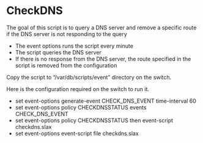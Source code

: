 # CheckDNS

The goal of this script is to query a DNS server and remove a specific route if the DNS server is not responding to the query

- The event options runs the script every minute
- The script queries the DNS server
- If there is no response from the DNS server, the route specified in the script is removed from the configuration


Copy the script to “/var/db/scripts/event” directory on the switch.

Here is the configuration required on the switch to run it.
- set event-options generate-event CHECK_DNS_EVENT time-interval 60
- set event-options policy CHECKDNSSTATUS events CHECK_DNS_EVENT
- set event-options policy CHECKDNSSTATUS then event-script checkdns.slax
- set event-options event-script file checkdns.slax

